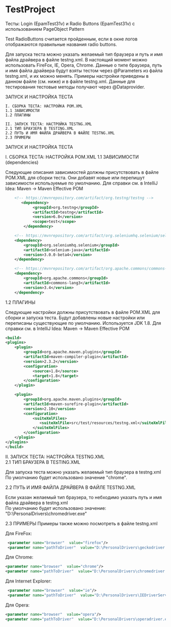 # TestProject

Тесты: Login (EpamTest31v) и Radio Buttons (EpamTest31v) с использованием PageObject Pattern

Test RadioButtons считается пройденным, если в окне логов отображаются  правильные названия radio buttons.

Для запуска теста можно указать желаемый тип браузера и путь и имя файла драйвера в файле testng.xml.
В настоящий момент можно использовать FireFox, IE, Opera, Chrome.
Данные о типе браузера, путь и имя файла драйвера будут взяты тестом через @Parameters из файла testng.xml,
и их можно менять. Примеры настройки приведены в данном файле (см. ниже) и в файле testng.xml. Данные для тестирования
тестовые методы получают через @Dataprovider.

ЗАПУСК И НАСТРОЙКА ТЕСТА<br />

    I. СБОРКА ТЕСТА: НАСТРОЙКА POM.XML
    1.1 ЗАВИСИМОСТИ
    1.2 ПЛАГИНЫ

    II. ЗАПУСК ТЕСТА: НАСТРОЙКА TESTNG.XML
    2.1 ТИП БРАУЗЕРА В TESTING.XML
    2.2 ПУТЬ И ИМЯ ФАЙЛА ДРАЙВЕРА В ФАЙЛЕ TESTNG.XML
    2.3 ПРИМЕРЫ

ЗАПУСК И НАСТРОЙКА ТЕСТА<br />

I. СБОРКА ТЕСТА: НАСТРОЙКА POM.XML
1.1 ЗАВИСИМОСТИ (dependencies)

Следующие описания зависимостей должны присутствовать в файле POM.XML для сборки теста. Они добавят новые или перепишут<br />
зависимости используемые по умолчанию. Для справки см. в IntelliJ Idea: Maven -> Maven Effective POM


```xml
    <!-- https://mvnrepository.com/artifact/org.testng/testng -->
       <dependency>
            <groupId>org.testng</groupId>
            <artifactId>testng</artifactId>
            <version>6.8</version>
            <scope>test</scope>
        </dependency>

    <!-- https://mvnrepository.com/artifact/org.seleniumhq.selenium/selenium-java -->
    <dependency>
        <groupId>org.seleniumhq.selenium</groupId>
        <artifactId>selenium-java</artifactId>
        <version>3.0.0-beta4</version>
    </dependency>

    <!-- https://mvnrepository.com/artifact/org.apache.commons/commons-lang3 -->
    <dependency>
        <groupId>org.apache.commons</groupId>
        <artifactId>commons-lang3</artifactId>
        <version>3.4</version>
    </dependency>
```

1.2 ПЛАГИНЫ

Следующие настройки должны присутствовать в файле POM.XML для сборки и запуска теста. Будут добавлены новые
настройки или переписаны существующие по умолчанию. Используется JDK 1.8.
Для справки см. в IntelliJ Idea: Maven -> Maven Effective POM <br />


```xml
<build>
<plugins>
    <plugin>
        <groupId>org.apache.maven.plugins</groupId>
        <artifactId>maven-compiler-plugin</artifactId>
        <version>2.3.2</version>
        <configuration>
            <source>1.8</source>
            <target>1.8</target>
        </configuration>
    </plugin>

    <plugin>
        <groupId>org.apache.maven.plugins</groupId>
        <artifactId>maven-surefire-plugin</artifactId>
        <version>2.10</version>
        <configuration>
            <suiteXmlFiles>
               <suiteXmlFile>src/test/resources/testng.xml</suiteXmlFile>
            </suiteXmlFiles>
        </configuration>
    </plugin>
</plugins>
</build>
```

II. ЗАПУСК ТЕСТА: НАСТРОЙКА TESTNG.XML<br />
2.1 ТИП БРАУЗЕРА В TESTING.XML

Для запуска теста можно указать желаемый тип браузера в testng.xml По умолчанию будет использовано значение "chrome".

2.2 ПУТЬ И ИМЯ ФАЙЛА ДРАЙВЕРА В ФАЙЛЕ TESTNG.XML

Если указан желаемый тип браузера, то небходимо указать путь и имя файла драйвера в testng.xml <br />
По умолчанию будет использовано значение: "D:\PersonalDrivers\chromedriver.exe"

2.3 ПРИМЕРЫ
Примеры также можно посмотреть в файле testng.xml

Для FireFox:
```xml
 <parameter name="browser"  value="firefox"/>
 <parameter name="pathToDriver"  value="D:\PersonalDrivers\geckodriver.exe"/>
```
Для Chrome:
```xml
<parameter name="browser"  value="chrome"/>
<parameter name="pathToDriver"  value="D:\PersonalDrivers\chromedriver.exe"/>
```

Для Internet Explorer:
```xml
 <parameter name="browser"  value="ie"/>
 <parameter name="pathToDriver"  value="D:\PersonalDrivers\IEDriverServer.exe"/>
```
Для Opera:
```xml
<parameter name="browser"  value="opera"/>
<parameter name="pathToDriver"  value="D:\PersonalDrivers\operadriver.exe"/>
```